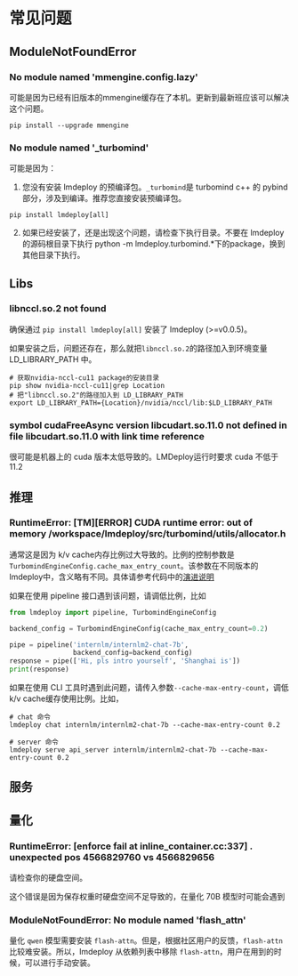# 常见问题

## ModuleNotFoundError

### No module named 'mmengine.config.lazy'

可能是因为已经有旧版本的mmengine缓存在了本机。更新到最新班应该可以解决这个问题。

```shell
pip install --upgrade mmengine
```

### No module named '\_turbomind'

可能是因为：

1. 您没有安装 lmdeploy 的预编译包。`_turbomind`是 turbomind c++ 的 pybind部分，涉及到编译。推荐您直接安装预编译包。

```
pip install lmdeploy[all]
```

2. 如果已经安装了，还是出现这个问题，请检查下执行目录。不要在 lmdeploy 的源码根目录下执行 python -m lmdeploy.turbomind.\*下的package，换到其他目录下执行。

## Libs

### libnccl.so.2 not found

确保通过 `pip install lmdeploy[all]` 安装了 lmdeploy (>=v0.0.5)。

如果安装之后，问题还存在，那么就把`libnccl.so.2`的路径加入到环境变量 LD_LIBRARY_PATH 中。

```shell
# 获取nvidia-nccl-cu11 package的安装目录
pip show nvidia-nccl-cu11|grep Location
# 把"libnccl.so.2"的路径加入到 LD_LIBRARY_PATH
export LD_LIBRARY_PATH={Location}/nvidia/nccl/lib:$LD_LIBRARY_PATH
```

### symbol cudaFreeAsync version libcudart.so.11.0 not defined in file libcudart.so.11.0 with link time reference

很可能是机器上的 cuda 版本太低导致的。LMDeploy运行时要求 cuda 不低于 11.2

## 推理

### RuntimeError: \[TM\]\[ERROR\] CUDA runtime error: out of memory /workspace/lmdeploy/src/turbomind/utils/allocator.h

通常这是因为 k/v cache内存比例过大导致的。比例的控制参数是 `TurbomindEngineConfig.cache_max_entry_count`。该参数在不同版本的 lmdeploy中，含义略有不同。具体请参考代码中的[演进说明](https://github.com/InternLM/lmdeploy/blob/52419bd5b6fb419a5e3aaf3c3b4dea874b17e094/lmdeploy/messages.py#L107)

如果在使用 pipeline 接口遇到该问题，请调低比例，比如

```python
from lmdeploy import pipeline, TurbomindEngineConfig

backend_config = TurbomindEngineConfig(cache_max_entry_count=0.2)

pipe = pipeline('internlm/internlm2-chat-7b',
                backend_config=backend_config)
response = pipe(['Hi, pls intro yourself', 'Shanghai is'])
print(response)
```

如果在使用 CLI 工具时遇到此问题，请传入参数`--cache-max-entry-count`，调低 k/v cache缓存使用比例。比如，

```shell
# chat 命令
lmdeploy chat internlm/internlm2-chat-7b --cache-max-entry-count 0.2

# server 命令
lmdeploy serve api_server internlm/internlm2-chat-7b --cache-max-entry-count 0.2
```

## 服务

## 量化

### RuntimeError: \[enforce fail at inline_container.cc:337\] . unexpected pos 4566829760 vs 4566829656

请检查你的硬盘空间。

这个错误是因为保存权重时硬盘空间不足导致的，在量化 70B 模型时可能会遇到

### ModuleNotFoundError: No module named 'flash_attn'

量化 `qwen` 模型需要安装 `flash-attn`。但是，根据社区用户的反馈，`flash-attn` 比较难安装。所以，lmdeploy 从依赖列表中移除 `flash-attn`，用户在用到的时候，可以进行手动安装。
